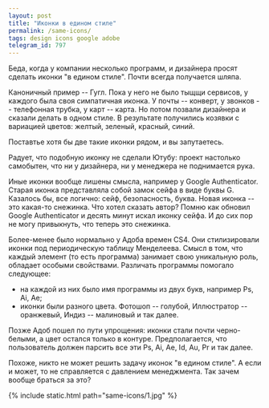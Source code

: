 ```yaml
---
layout: post
title: "Иконки в едином стиле"
permalink: /same-icons/
tags: design icons google adobe
telegram_id: 797
---
```


Беда, когда у компании несколько программ, и дизайнера просят сделать иконки "в
едином стиле". Почти всегда получается шляпа.

Каноничный пример -- Гугл. Пока у него не было тыщщи сервисов, у каждого была
своя симпатичная иконка. У почты -- конверт, у звонков -- телефонная трубка, у
карт -- карта. Но потом позвали дизайнера и сказали делать в одном стиле. В
результате получились козявки с вариацией цветов: желтый, зеленый, красный,
синий.

Поставтье хотя бы две такие иконки рядом, и вы запутаетесь.

Радует, что подобную иконку не сделали Ютубу: проект настолько самобытен, что ни
у дизайнера, ни у менеджера не поднимается рука.

Иные иконки вообще лишены смысла, например у Google Authenticator. Старая иконка
представляла собой замок сейфа в виде буквы G. Казалось бы, все логично: сейф,
безопасность, буква. Новая иконка -- это какая-то снежинка. Что хотел сказать
автор? Помню как обновил Google Authenticator и десять минут искал иконку
сейфа. И до сих пор не могу привыкнуть, что теперь это снежинка.

Более-менее было нормально у Адоба времен CS4. Они стилизировали иконки под
периодическую таблицу Менделеева. Смысл в том, что каждый элемент (то есть
программа) занимает свою уникальную роль, обладает особыми свойствами. Различать
программы помогало следующее:

- на каждой из них было имя программы из двух букв, например Ps, Ai, Ae;
- иконки были разного цвета. Фотошоп -- голубой, Иллюстратор -- оранжевый, Индиз
  -- малиновый и так далее.

Позже Адоб пошел по пути упрощения: иконки стали почти черно-белыми, а цвет
остался только в контуре. Предполагается, что пользователь должен парсить все
эти Ps, Ai, Ae, Id, Au, Pr и так далее.

Похоже, никто не может решить задачу иконок "в едином стиле". А если и может, то
не справляется с давлением менеджмента. Так зачем вообще браться за это?

{% include static.html path="same-icons/1.jpg" %}
